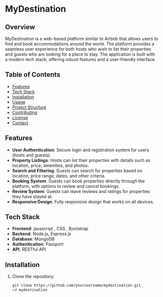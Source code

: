 # MyDestination

## Overview

MyDestination is a web-based platform similar to Airbnb that allows users to find and book accommodations around the world. The platform provides a seamless user experience for both hosts who wish to list their properties and guests who are looking for a place to stay. The application is built with a modern tech stack, offering robust features and a user-friendly interface.

## Table of Contents

- [Features](#features)
- [Tech Stack](#tech-stack)
- [Installation](#installation)
- [Usage](#usage)
- [Project Structure](#project-structure)
- [Contributing](#contributing)
- [License](#license)
- [Contact](#contact)

## Features

- **User Authentication**: Secure login and registration system for users (hosts and guests).
- **Property Listings**: Hosts can list their properties with details such as location, price, amenities, and photos.
- **Search and Filtering**: Guests can search for properties based on location, price range, dates, and other criteria.
- **Booking System**: Guests can book properties directly through the platform, with options to review and cancel bookings.
- **Review System**: Guests can leave reviews and ratings for properties they have stayed at.
- **Responsive Design**: Fully responsive design that works on all devices.

## Tech Stack

- **Frontend**: javascript , CSS , Bootstrap
- **Backend**: Node.js, Express.js
- **Database**: MongoDB
- **Authentication**: Passport
- **API**: RESTful API

## Installation

1. Clone the repository:

   ```bash
   git clone https://github.com/yourusername/mydestination.git
   cd mydestination
